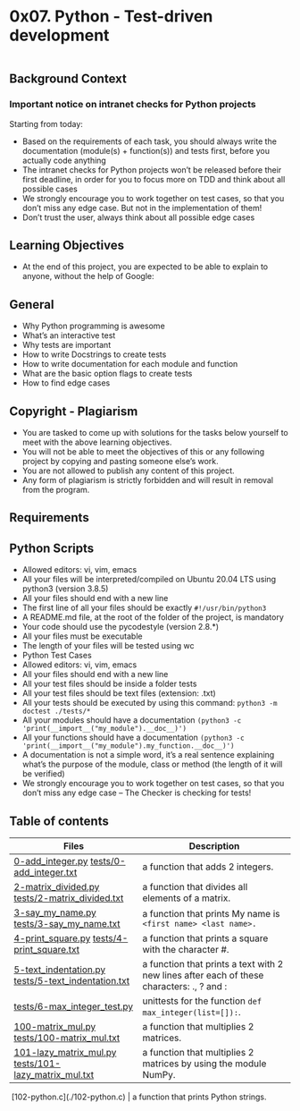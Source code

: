 # 0x07. Python - Test-driven development

<img src="https://s3.amazonaws.com/intranet-projects-files/holbertonschool-higher-level_programming+/246/giphy-4.gif" alt="" loading="lazy" style="">

## Background Context
### Important notice on intranet checks for Python projects
Starting from today:

- Based on the requirements of each task, you should always write the documentation (module(s) + function(s)) and tests first, before you actually code anything
- The intranet checks for Python projects won’t be released before their first deadline, in order for you to focus more on TDD and think about all possible cases
- We strongly encourage you to work together on test cases, so that you don’t miss any edge case. But not in the implementation of them!
- Don’t trust the user, always think about all possible edge cases

## Learning Objectives
- At the end of this project, you are expected to be able to explain to anyone, without the help of Google:

## General
- Why Python programming is awesome
- What’s an interactive test
- Why tests are important
- How to write Docstrings to create tests
- How to write documentation for each module and function
- What are the basic option flags to create tests
- How to find edge cases

## Copyright - Plagiarism
- You are tasked to come up with solutions for the tasks below yourself to meet with the above learning objectives.
- You will not be able to meet the objectives of this or any following project by copying and pasting someone else’s work.
- You are not allowed to publish any content of this project.
- Any form of plagiarism is strictly forbidden and will result in removal from the program.
## Requirements

## Python Scripts
- Allowed editors: vi, vim, emacs
- All your files will be interpreted/compiled on Ubuntu 20.04 LTS using python3 (version 3.8.5)
- All your files should end with a new line
- The first line of all your files should be exactly `#!/usr/bin/python3`
- A README.md file, at the root of the folder of the project, is mandatory
- Your code should use the pycodestyle (version 2.8.*)
- All your files must be executable
- The length of your files will be tested using wc
- Python Test Cases
- Allowed editors: vi, vim, emacs
- All your files should end with a new line
- All your test files should be inside a folder tests
- All your test files should be text files (extension: .txt)
- All your tests should be executed by using this command: `python3 -m doctest ./tests/*`
- All your modules should have a documentation `(python3 -c 'print(__import__("my_module").__doc__)')`
- All your functions should have a documentation `(python3 -c 'print(__import__("my_module").my_function.__doc__)')`
- A documentation is not a simple word, it’s a real sentence explaining what’s the purpose of the module, class or method (the length of it will be verified)
- We strongly encourage you to work together on test cases, so that you don’t miss any edge case – The Checker is checking for tests!

## Table of contents
Files | Description
------|------------
[0-add_integer.py](./0-add_integer.py) [tests/0-add_integer.txt](./tests/0-add_integer.txt) |  a function that adds 2 integers.
[2-matrix_divided.py](./2-matrix_divided.py) [tests/2-matrix_divided.txt](./tests/2-matrix_divided.txt) | a function that divides all elements of a matrix.
[3-say_my_name.py](./3-say_my_name.py) [tests/3-say_my_name.txt](./tests/3-say_my_name.txt) | a function that prints My name is `<first name> <last name>.`
[4-print_square.py](./4-print_square.py) [tests/4-print_square.txt](./tests/4-print_square.txt) | a function that prints a square with the character #.
[5-text_indentation.py](./5-text_indentation.py) [tests/5-text_indentation.txt](./tests/5-text_indentation.txt) | a function that prints a text with 2 new lines after each of these characters: ., ? and :
[tests/6-max_integer_test.py](./tests/6-max_integer_test.py) | unittests for the function `def max_integer(list=[]):`.
[100-matrix_mul.py](./100-matrix_mul.py) [tests/100-matrix_mul.txt](./tests/100-matrix_mul.txt) |  a function that multiplies 2 matrices.
[101-lazy_matrix_mul.py](./101-lazy_matrix_mul.py) [tests/101-lazy_matrix_mul.txt](./tests/101-lazy_matrix_mul.txt) | a function that multiplies 2 matrices by using the module NumPy.
<img src="https://s3.amazonaws.com/alx-intranet.hbtn.io/uploads/medias/2020/9/2c4f2b92514745519f833afdf5bc5f3eaff8c6ca.gif?X-Amz-Algorithm=AWS4-HMAC-SHA256&amp;X-Amz-Credential=AKIARDDGGGOUSBVO6H7D%2F20230319%2Fus-east-1%2Fs3%2Faws4_request&amp;X-Amz-Date=20230319T125930Z&amp;X-Amz-Expires=86400&amp;X-Amz-SignedHeaders=host&amp;X-Amz-Signature=709aacb20fef749e77c713942b8241e547fa36fd4ad019882c0c045160ffd822" alt="" loading="lazy" style="">
[102-python.c](./102-python.c) | a function that prints Python strings.
